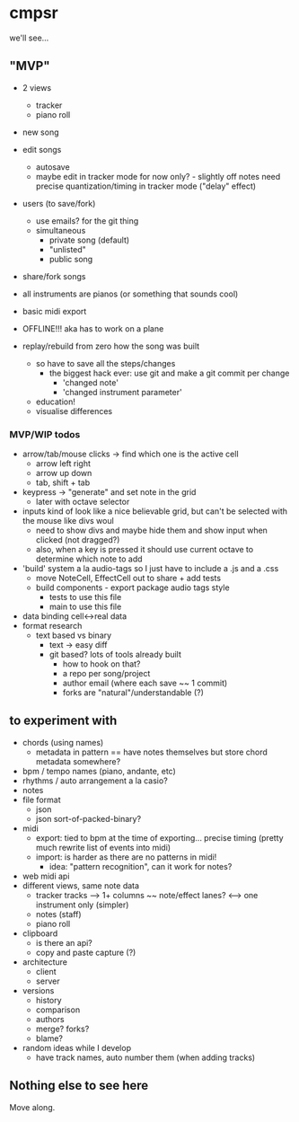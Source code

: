 # cmpsr

we'll see...

## "MVP"

- 2 views
    - tracker
    - piano roll

- new song
- edit songs
    - autosave
    - maybe edit in tracker mode for now only? - slightly off notes need precise quantization/timing in tracker mode ("delay" effect)
- users (to save/fork)
	- use emails? for the git thing
	- simultaneous
		- private song (default)
		- "unlisted"
		- public song
- share/fork songs
- all instruments are pianos (or something that sounds cool)
- basic midi export
- OFFLINE!!! aka has to work on a plane
- replay/rebuild from zero how the song was built
	- so have to save all the steps/changes
		- the biggest hack ever: use git and make a git commit per change
			- 'changed note'
			- 'changed instrument parameter'
	- education!
	- visualise differences

### MVP/WIP todos

- arrow/tab/mouse clicks -> find which one is the active cell
    - arrow left right
    - arrow up down
    - tab, shift + tab
- keypress -> "generate" and set note in the grid
    - later with octave selector
- inputs kind of look like a nice believable grid, but can't be selected with the mouse like divs woul
    - need to show divs and maybe hide them and show input when clicked (not dragged?)
    - also, when a key is pressed it should use current octave to determine which note to add
- 'build' system a la audio-tags so I just have to include a .js and a .css
    - move NoteCell, EffectCell out to share + add tests 
    - build components - export package audio tags style
        - tests to use this file
        - main to use this file
- data binding cell<->real data
- format research
    - text based vs binary
        - text -> easy diff
        - git based? lots of tools already built
            - how to hook on that?
            - a repo per song/project
            - author email (where each save ~~ 1 commit)
            - forks are "natural"/understandable (?)

## to experiment with

- chords (using names)
    - metadata in pattern == have notes themselves but store chord metadata somewhere?
- bpm / tempo names (piano, andante, etc)
- rhythms / auto arrangement a la casio?
- notes
- file format
    - json
    - json sort-of-packed-binary?
- midi
    - export: tied to bpm at the time of exporting... precise timing (pretty much rewrite list of events into midi)
    - import: is harder as there are no patterns in midi!
        - idea: "pattern recognition", can it work for notes?
- web midi api
- different views, same note data
    - tracker
        <cmpsr-pattern></cmpsr-pattern>
            tracks --> 1+ columns ~~ note/effect lanes? <--> one instrument only (simpler)
    - notes (staff)
    - piano roll
- clipboard
    - is there an api?
    - copy and paste capture (?)
- architecture
    - client
    - server
- versions
    - history
    - comparison
    - authors
    - merge? forks?
    - blame?
- random ideas while I develop
    - have track names, auto number them (when adding tracks)

## Nothing else to see here

Move along.
